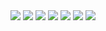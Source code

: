 <img src="paper/spell_correction_page-0001.jpg"/>
<img src="paper/spell_correction_page-0002.jpg"/>
<img src="paper/spell_correction_page-0003.jpg"/>
<img src="paper/spell_correction_page-0004.jpg"/>
<img src="paper/spell_correction_page-0005.jpg"/>
<img src="paper/spell_correction_page-0006.jpg"/>
<img src="paper/spell_correction_page-0007.jpg"/>
